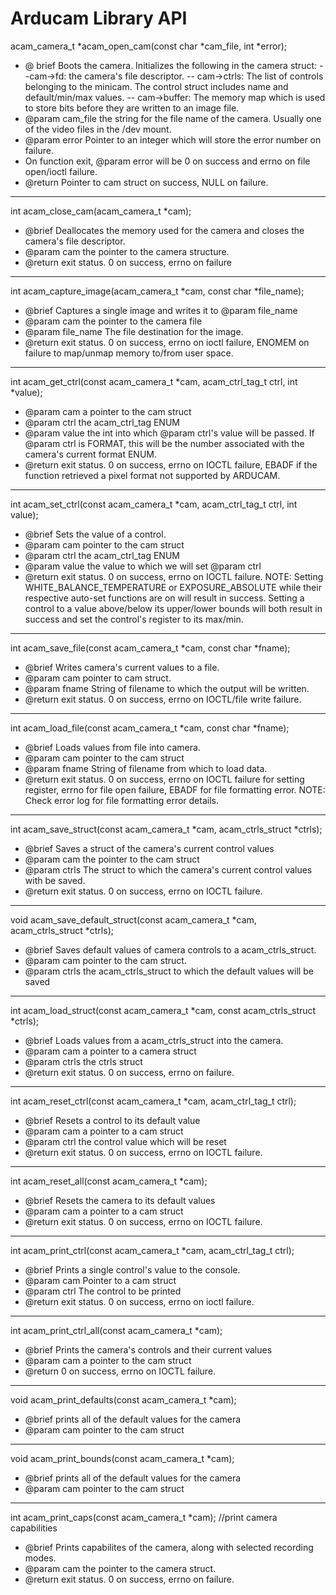 # Arducam Library API

acam_camera_t *acam_open_cam(const char *cam_file, int *error);

* @ brief Boots the camera. Initializes the following in the camera struct:
 --cam->fd: the camera's file descriptor.
-- cam->ctrls: The list of controls belonging to the minicam. The control struct includes name and default/min/max values.
-- cam->buffer: The memory map which is used to store bits before they are written to an image file.
* @param cam_file the string for the file name of the camera. Usually one of the video files in the /dev mount.
* @param error Pointer to an integer which will store the error number on failure.
* On function exit, @param error will be 0 on success and errno on file open/ioctl failure.
* @return Pointer to cam struct on success, NULL on failure.
____________________________________________________________________
int acam_close_cam(acam_camera_t *cam);
* @brief Deallocates the memory used for the camera and closes the camera's file descriptor.
* @param cam the pointer to the camera structure.
* @return exit status. 0 on success, errno on failure
_____________________
int acam_capture_image(acam_camera_t *cam, const char *file_name);
* @brief Captures a single image and writes it to @param file_name
* @param cam the pointer to the camera file
* @param file_name The file destination for the image.
* @return exit status. 0 on success, errno on ioctl failure, ENOMEM on failure
	 to map/unmap memory to/from user space.
_________________________
int acam_get_ctrl(const acam_camera_t *cam, acam_ctrl_tag_t ctrl, int *value); 
* @param cam a pointer to the cam struct
* @param ctrl the acam_ctrl_tag ENUM
* @param value the int into which @param ctrl's value will be passed. If @param ctrl is FORMAT, this will be the number associated with the camera's current format ENUM.
* @return exit status. 0 on success, errno on IOCTL failure, EBADF if the function retrieved a pixel format not supported by ARDUCAM.
_____________________________________________________________
int acam_set_ctrl(const acam_camera_t *cam, acam_ctrl_tag_t ctrl, int value);
* @brief Sets the value of a control.
* @param cam pointer to the cam struct
* @param ctrl the acam_ctrl_tag ENUM
* @param value the value to which we will set @param ctrl
* @return exit status. 0 on success, errno on IOCTL failure.
	NOTE: Setting WHITE_BALANCE_TEMPERATURE or EXPOSURE_ABSOLUTE while their respective auto-set functions are on will result in success. Setting
a control to a value above/below its upper/lower bounds will both result in success and set the control's register to its max/min.
______________________________
int acam_save_file(const acam_camera_t *cam, const char *fname); 
* @brief Writes camera's current values to a file.
* @param cam pointer to cam struct.
* @param fname String of filename to which the output will be written.
* @return exit status. 0 on success, errno on IOCTL/file write failure.
______________________________________________________
int acam_load_file(const acam_camera_t *cam, const char *fname);
* @brief Loads values from file into camera.
* @param cam pointer to the cam struct
* @param fname String of filename from which to load data.
* @return exit status. 0 on success, errno on IOCTL failure for setting register, errno for file open failure, EBADF for file formatting error.
	NOTE: Check error log for file formatting error details.
_______________________________________________
int acam_save_struct(const acam_camera_t *cam, acam_ctrls_struct *ctrls);
* @brief Saves a struct of the camera's current control values
* @param cam the pointer to the cam struct
* @param ctrls The struct to which the camera's current control values with be saved.
* @return exit status. 0 on success, errno on IOCTL failure.
_________________________________________
void acam_save_default_struct(const acam_camera_t *cam, acam_ctrls_struct *ctrls);
* @brief Saves default values of camera controls to a acam_ctrls_struct.
* @param cam pointer to the cam struct.
* @param ctrls the acam_ctrls_struct to which the default values will be saved
________________________________________

int acam_load_struct(const acam_camera_t *cam, const acam_ctrls_struct *ctrls);
* @brief Loads values from a acam_ctrls_struct into the camera.
* @param cam a pointer to a camera struct
* @param ctrls the ctrls struct
* @return exit status. 0 on success, errno on failure.
________________________________________

int acam_reset_ctrl(const acam_camera_t *cam, acam_ctrl_tag_t ctrl);
* @brief Resets a control to its default value
* @param cam a pointer to a cam struct
* @param ctrl the control value which will be reset
* @return exit status. 0 on success, errno on IOCTL failure.
____________________________________________________

int acam_reset_all(const acam_camera_t *cam);
* @brief Resets the camera to its default values
* @param cam a pointer to a cam struct
* @return exit status. 0 on success, errno on IOCTL failure.
___________________________________________

int acam_print_ctrl(const acam_camera_t *cam, acam_ctrl_tag_t ctrl);
* @brief Prints a single control's value to the console.
* @param cam Pointer to a cam struct
* @param ctrl The control to be printed
* @return exit status. 0 on success, errno on ioctl failure.
__________________________________________________
int acam_print_ctrl_all(const acam_camera_t *cam);
* @brief Prints the camera's controls and their current values
* @param cam a pointer to the cam struct
* @return 0 on success, errno on IOCTL failure.
______________________________
void acam_print_defaults(const acam_camera_t *cam);
* @brief prints all of the default values for the camera
* @param cam pointer to the cam struct
_____________________________________________
void acam_print_bounds(const acam_camera_t *cam);
* @brief prints all of the default values for the camera
* @param cam pointer to the cam struct
______________________________________
int acam_print_caps(const acam_camera_t *cam); //print camera capabilities
* @brief Prints capabilites of the camera, along with selected recording modes.
* @param cam the pointer to the camera struct.
* @return exit status. 0 on success, errno on failure.